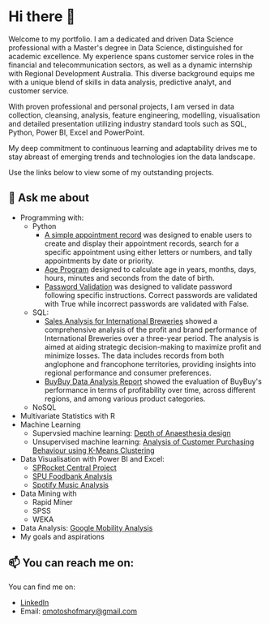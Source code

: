 # Hi there 👋

Welcome to my portfolio. I am a dedicated and driven Data Science professional with a Master's degree in Data Science, distinguished for academic excellence. My experience spans customer service roles in the financial and telecommunication sectors, as well as a dynamic internship with Regional Development Australia. This diverse background equips me with a unique blend of skills in data analysis, predictive analyt, and customer service.

With proven professional and personal projects, I am versed in data collection, cleansing, analysis, feature engineering, modelling, visualisation and detailed presentation utilizing industry standard tools such as SQL, Python, Power BI, Excel and PowerPoint.

My deep commitment to continuous learning and adaptability drives me to stay abreast of emerging trends and technologies ion the data landscape.

Use the links below to view some of my outstanding projects. 


## 💬 Ask me about

* Programming with:
  - Python
    * [A simple appointment record](https://github.com/favouritemary/A-simple-appointment-record/blob/main/A%20simple%20appointment%20record.ipynb) was designed to enable users to create and display their appointment records, search for a specific appointment using either letters or numbers, and tally appointments by date or priority.
    * [Age Program](https://github.com/favouritemary/Age-program) designed to calculate age in years, months, days, hours, minutes and seconds from the date of birth.
    * [Password Validation](https://github.com/favouritemary/Password-Validation) was designed to validate password following specific instructions. Correct passwords are validated with True while incorrect passwords are validated with False.
  - SQL:
    * [Sales Analysis for International Breweries](https://github.com/favouritemary/Sales-Analysis-for-a-Brewery-Company/blob/main/README.md) showed a comprehensive analysis of the profit and brand performance of International Breweries over a three-year period. The analysis is aimed at aiding strategic decision-making to maximize profit and minimize losses. The data includes records from both anglophone and francophone territories, providing insights into regional performance and consumer preferences.
    * [BuyBuy Data Analysis Report](https://github.com/favouritemary/BuyBuy-Data-Analysis-Report/blob/main/README.md) showed the evaluation of BuyBuy's performance in terms of profitability over time, across different regions, and among various product categories.
  - NoSQL
* Multivariate Statistics with R
* Machine Learning
  - Supervsied machine learning: [Depth of Anaesthesia design](https://github.com/favouritemary/Depth-of-Anaesthesia-design/tree/main)
  - Unsupervised machine learning: [Analysis of Customer Purchasing Behaviour using K-Means Clustering](https://github.com/favouritemary/Analysis-of-Customer-Purchasing-Behaviour-using-K-Means-Clustering)
* Data Visualisation with Power BI and Excel:
  - [SPRocket Central Project](https://github.com/favouritemary/Sprocket-Central-Project)
  - [SPU Foodbank Analysis](https://github.com/favouritemary/SPU-Food-Analysis)
  - [Spotify Music Analysis](https://github.com/favouritemary/Spotify-Music-Analysis)
* Data Mining with
  - Rapid Miner
  - SPSS
  - WEKA
* Data Analysis: [Google Mobility Analysis](https://github.com/favouritemary/Google-mobility-Analysis-/blob/main/Requirement.txt)
* My goals and aspirations

## 📫 You can reach me on:
You can find me on:

* [LinkedIn](https://www.linkedin.com/in/fmary-omotosho/)
* Email: omotoshofmary@gmail.com


